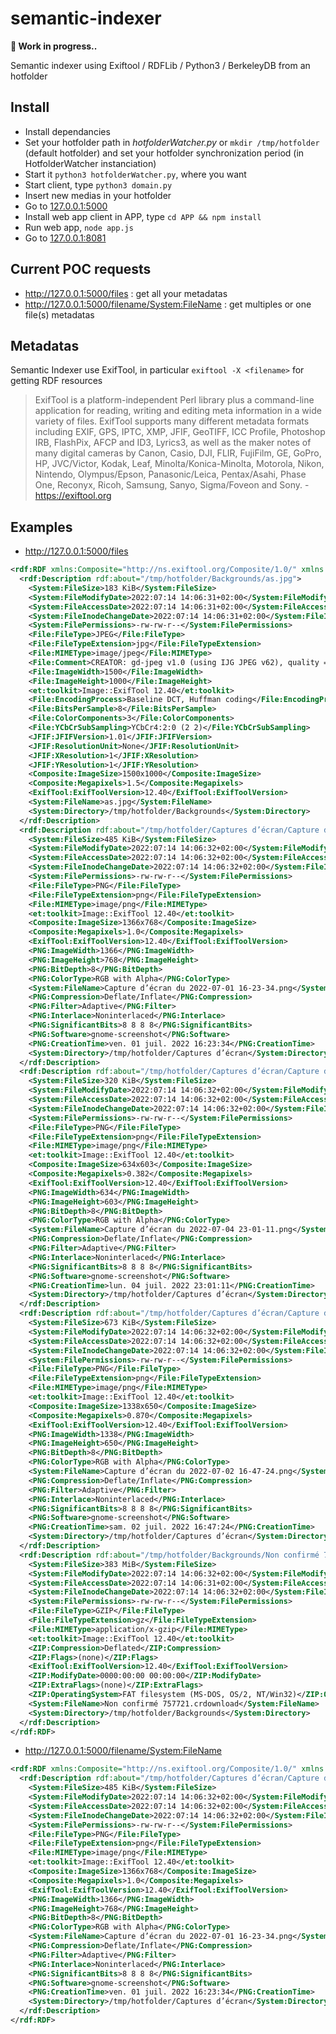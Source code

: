 # semantic-indexer

**🚧 Work in progress..**

Semantic indexer using Exiftool / RDFLib / Python3 / BerkeleyDB from an hotfolder

## Install

- Install dependancies
- Set your hotfolder path in _hotfolderWatcher.py_ or `mkdir /tmp/hotfolder` (default hotfolder) and set your hotfolder synchronization period (in HotfolderWatcher instanciation)
- Start it `python3 hotfolderWatcher.py`, where you want
- Start client, type `python3 domain.py`
- Insert new medias in your hotfolder
- Go to [127.0.0.1:5000](http://127.0.0.1:5000/)
- Install web app client in APP, type `cd APP && npm install`
- Run web app, `node app.js`
- Go to [127.0.0.1:8081](http://127.0.0.1:8081/)

## Current POC requests

- http://127.0.0.1:5000/files : get all your metadatas
- http://127.0.0.1:5000/filename/<System:FileName> : get multiples or one file(s) metadatas

## Metadatas

Semantic Indexer use ExifTool, in particular `exiftool -X <filename>` for getting RDF resources

> ExifTool is a platform-independent Perl library plus a command-line application for reading, writing and editing meta information in a wide variety of files. ExifTool supports many different metadata formats including EXIF, GPS, IPTC, XMP, JFIF, GeoTIFF, ICC Profile, Photoshop IRB, FlashPix, AFCP and ID3, Lyrics3, as well as the maker notes of many digital cameras by Canon, Casio, DJI, FLIR, FujiFilm, GE, GoPro, HP, JVC/Victor, Kodak, Leaf, Minolta/Konica-Minolta, Motorola, Nikon, Nintendo, Olympus/Epson, Panasonic/Leica, Pentax/Asahi, Phase One, Reconyx, Ricoh, Samsung, Sanyo, Sigma/Foveon and Sony. - https://exiftool.org

## Examples

- http://127.0.0.1:5000/files

```xml
<rdf:RDF xmlns:Composite="http://ns.exiftool.org/Composite/1.0/" xmlns:ExifTool="http://ns.exiftool.org/ExifTool/1.0/" xmlns:File="http://ns.exiftool.org/File/1.0/" xmlns:JFIF="http://ns.exiftool.org/JFIF/JFIF/1.0/" xmlns:PNG="http://ns.exiftool.org/PNG/PNG/1.0/" xmlns:System="http://ns.exiftool.org/File/System/1.0/" xmlns:ZIP="http://ns.exiftool.org/ZIP/ZIP/1.0/" xmlns:et="http://ns.exiftool.org/1.0/" xmlns:rdf="http://www.w3.org/1999/02/22-rdf-syntax-ns#">
  <rdf:Description rdf:about="/tmp/hotfolder/Backgrounds/as.jpg">
    <System:FileSize>183 KiB</System:FileSize>
    <System:FileModifyDate>2022:07:14 14:06:31+02:00</System:FileModifyDate>
    <System:FileAccessDate>2022:07:14 14:06:31+02:00</System:FileAccessDate>
    <System:FileInodeChangeDate>2022:07:14 14:06:31+02:00</System:FileInodeChangeDate>
    <System:FilePermissions>-rw-rw-r--</System:FilePermissions>
    <File:FileType>JPEG</File:FileType>
    <File:FileTypeExtension>jpg</File:FileTypeExtension>
    <File:MIMEType>image/jpeg</File:MIMEType>
    <File:Comment>CREATOR: gd-jpeg v1.0 (using IJG JPEG v62), quality = 75 </File:Comment>
    <File:ImageWidth>1500</File:ImageWidth>
    <File:ImageHeight>1000</File:ImageHeight>
    <et:toolkit>Image::ExifTool 12.40</et:toolkit>
    <File:EncodingProcess>Baseline DCT, Huffman coding</File:EncodingProcess>
    <File:BitsPerSample>8</File:BitsPerSample>
    <File:ColorComponents>3</File:ColorComponents>
    <File:YCbCrSubSampling>YCbCr4:2:0 (2 2)</File:YCbCrSubSampling>
    <JFIF:JFIFVersion>1.01</JFIF:JFIFVersion>
    <JFIF:ResolutionUnit>None</JFIF:ResolutionUnit>
    <JFIF:XResolution>1</JFIF:XResolution>
    <JFIF:YResolution>1</JFIF:YResolution>
    <Composite:ImageSize>1500x1000</Composite:ImageSize>
    <Composite:Megapixels>1.5</Composite:Megapixels>
    <ExifTool:ExifToolVersion>12.40</ExifTool:ExifToolVersion>
    <System:FileName>as.jpg</System:FileName>
    <System:Directory>/tmp/hotfolder/Backgrounds</System:Directory>
  </rdf:Description>
  <rdf:Description rdf:about="/tmp/hotfolder/Captures d’écran/Capture d’écran du 2022-07-01 16-23-34.png">
    <System:FileSize>485 KiB</System:FileSize>
    <System:FileModifyDate>2022:07:14 14:06:32+02:00</System:FileModifyDate>
    <System:FileAccessDate>2022:07:14 14:06:32+02:00</System:FileAccessDate>
    <System:FileInodeChangeDate>2022:07:14 14:06:32+02:00</System:FileInodeChangeDate>
    <System:FilePermissions>-rw-rw-r--</System:FilePermissions>
    <File:FileType>PNG</File:FileType>
    <File:FileTypeExtension>png</File:FileTypeExtension>
    <File:MIMEType>image/png</File:MIMEType>
    <et:toolkit>Image::ExifTool 12.40</et:toolkit>
    <Composite:ImageSize>1366x768</Composite:ImageSize>
    <Composite:Megapixels>1.0</Composite:Megapixels>
    <ExifTool:ExifToolVersion>12.40</ExifTool:ExifToolVersion>
    <PNG:ImageWidth>1366</PNG:ImageWidth>
    <PNG:ImageHeight>768</PNG:ImageHeight>
    <PNG:BitDepth>8</PNG:BitDepth>
    <PNG:ColorType>RGB with Alpha</PNG:ColorType>
    <System:FileName>Capture d’écran du 2022-07-01 16-23-34.png</System:FileName>
    <PNG:Compression>Deflate/Inflate</PNG:Compression>
    <PNG:Filter>Adaptive</PNG:Filter>
    <PNG:Interlace>Noninterlaced</PNG:Interlace>
    <PNG:SignificantBits>8 8 8 8</PNG:SignificantBits>
    <PNG:Software>gnome-screenshot</PNG:Software>
    <PNG:CreationTime>ven. 01 juil. 2022 16:23:34</PNG:CreationTime>
    <System:Directory>/tmp/hotfolder/Captures d’écran</System:Directory>
  </rdf:Description>
  <rdf:Description rdf:about="/tmp/hotfolder/Captures d’écran/Capture d’écran du 2022-07-04 23-01-11.png">
    <System:FileSize>320 KiB</System:FileSize>
    <System:FileModifyDate>2022:07:14 14:06:32+02:00</System:FileModifyDate>
    <System:FileAccessDate>2022:07:14 14:06:32+02:00</System:FileAccessDate>
    <System:FileInodeChangeDate>2022:07:14 14:06:32+02:00</System:FileInodeChangeDate>
    <System:FilePermissions>-rw-rw-r--</System:FilePermissions>
    <File:FileType>PNG</File:FileType>
    <File:FileTypeExtension>png</File:FileTypeExtension>
    <File:MIMEType>image/png</File:MIMEType>
    <et:toolkit>Image::ExifTool 12.40</et:toolkit>
    <Composite:ImageSize>634x603</Composite:ImageSize>
    <Composite:Megapixels>0.382</Composite:Megapixels>
    <ExifTool:ExifToolVersion>12.40</ExifTool:ExifToolVersion>
    <PNG:ImageWidth>634</PNG:ImageWidth>
    <PNG:ImageHeight>603</PNG:ImageHeight>
    <PNG:BitDepth>8</PNG:BitDepth>
    <PNG:ColorType>RGB with Alpha</PNG:ColorType>
    <System:FileName>Capture d’écran du 2022-07-04 23-01-11.png</System:FileName>
    <PNG:Compression>Deflate/Inflate</PNG:Compression>
    <PNG:Filter>Adaptive</PNG:Filter>
    <PNG:Interlace>Noninterlaced</PNG:Interlace>
    <PNG:SignificantBits>8 8 8 8</PNG:SignificantBits>
    <PNG:Software>gnome-screenshot</PNG:Software>
    <PNG:CreationTime>lun. 04 juil. 2022 23:01:11</PNG:CreationTime>
    <System:Directory>/tmp/hotfolder/Captures d’écran</System:Directory>
  </rdf:Description>
  <rdf:Description rdf:about="/tmp/hotfolder/Captures d’écran/Capture d’écran du 2022-07-02 16-47-24.png">
    <System:FileSize>673 KiB</System:FileSize>
    <System:FileModifyDate>2022:07:14 14:06:32+02:00</System:FileModifyDate>
    <System:FileAccessDate>2022:07:14 14:06:32+02:00</System:FileAccessDate>
    <System:FileInodeChangeDate>2022:07:14 14:06:32+02:00</System:FileInodeChangeDate>
    <System:FilePermissions>-rw-rw-r--</System:FilePermissions>
    <File:FileType>PNG</File:FileType>
    <File:FileTypeExtension>png</File:FileTypeExtension>
    <File:MIMEType>image/png</File:MIMEType>
    <et:toolkit>Image::ExifTool 12.40</et:toolkit>
    <Composite:ImageSize>1338x650</Composite:ImageSize>
    <Composite:Megapixels>0.870</Composite:Megapixels>
    <ExifTool:ExifToolVersion>12.40</ExifTool:ExifToolVersion>
    <PNG:ImageWidth>1338</PNG:ImageWidth>
    <PNG:ImageHeight>650</PNG:ImageHeight>
    <PNG:BitDepth>8</PNG:BitDepth>
    <PNG:ColorType>RGB with Alpha</PNG:ColorType>
    <System:FileName>Capture d’écran du 2022-07-02 16-47-24.png</System:FileName>
    <PNG:Compression>Deflate/Inflate</PNG:Compression>
    <PNG:Filter>Adaptive</PNG:Filter>
    <PNG:Interlace>Noninterlaced</PNG:Interlace>
    <PNG:SignificantBits>8 8 8 8</PNG:SignificantBits>
    <PNG:Software>gnome-screenshot</PNG:Software>
    <PNG:CreationTime>sam. 02 juil. 2022 16:47:24</PNG:CreationTime>
    <System:Directory>/tmp/hotfolder/Captures d’écran</System:Directory>
  </rdf:Description>
  <rdf:Description rdf:about="/tmp/hotfolder/Backgrounds/Non confirmé 757721.crdownload">
    <System:FileSize>383 MiB</System:FileSize>
    <System:FileModifyDate>2022:07:14 14:06:32+02:00</System:FileModifyDate>
    <System:FileAccessDate>2022:07:14 14:06:31+02:00</System:FileAccessDate>
    <System:FileInodeChangeDate>2022:07:14 14:06:32+02:00</System:FileInodeChangeDate>
    <System:FilePermissions>-rw-rw-r--</System:FilePermissions>
    <File:FileType>GZIP</File:FileType>
    <File:FileTypeExtension>gz</File:FileTypeExtension>
    <File:MIMEType>application/x-gzip</File:MIMEType>
    <et:toolkit>Image::ExifTool 12.40</et:toolkit>
    <ZIP:Compression>Deflated</ZIP:Compression>
    <ZIP:Flags>(none)</ZIP:Flags>
    <ExifTool:ExifToolVersion>12.40</ExifTool:ExifToolVersion>
    <ZIP:ModifyDate>0000:00:00 00:00:00</ZIP:ModifyDate>
    <ZIP:ExtraFlags>(none)</ZIP:ExtraFlags>
    <ZIP:OperatingSystem>FAT filesystem (MS-DOS, OS/2, NT/Win32)</ZIP:OperatingSystem>
    <System:FileName>Non confirmé 757721.crdownload</System:FileName>
    <System:Directory>/tmp/hotfolder/Backgrounds</System:Directory>
  </rdf:Description>
</rdf:RDF>
```

- http://127.0.0.1:5000/filename/<System:FileName>

```xml
<rdf:RDF xmlns:Composite="http://ns.exiftool.org/Composite/1.0/" xmlns:ExifTool="http://ns.exiftool.org/ExifTool/1.0/" xmlns:File="http://ns.exiftool.org/File/1.0/" xmlns:PNG="http://ns.exiftool.org/PNG/PNG/1.0/" xmlns:System="http://ns.exiftool.org/File/System/1.0/" xmlns:et="http://ns.exiftool.org/1.0/" xmlns:rdf="http://www.w3.org/1999/02/22-rdf-syntax-ns#">
  <rdf:Description rdf:about="/tmp/hotfolder/Captures d’écran/Capture d’écran du 2022-07-01 16-23-34.png">
    <System:FileSize>485 KiB</System:FileSize>
    <System:FileModifyDate>2022:07:14 14:06:32+02:00</System:FileModifyDate>
    <System:FileAccessDate>2022:07:14 14:06:32+02:00</System:FileAccessDate>
    <System:FileInodeChangeDate>2022:07:14 14:06:32+02:00</System:FileInodeChangeDate>
    <System:FilePermissions>-rw-rw-r--</System:FilePermissions>
    <File:FileType>PNG</File:FileType>
    <File:FileTypeExtension>png</File:FileTypeExtension>
    <File:MIMEType>image/png</File:MIMEType>
    <et:toolkit>Image::ExifTool 12.40</et:toolkit>
    <Composite:ImageSize>1366x768</Composite:ImageSize>
    <Composite:Megapixels>1.0</Composite:Megapixels>
    <ExifTool:ExifToolVersion>12.40</ExifTool:ExifToolVersion>
    <PNG:ImageWidth>1366</PNG:ImageWidth>
    <PNG:ImageHeight>768</PNG:ImageHeight>
    <PNG:BitDepth>8</PNG:BitDepth>
    <PNG:ColorType>RGB with Alpha</PNG:ColorType>
    <System:FileName>Capture d’écran du 2022-07-01 16-23-34.png</System:FileName>
    <PNG:Compression>Deflate/Inflate</PNG:Compression>
    <PNG:Filter>Adaptive</PNG:Filter>
    <PNG:Interlace>Noninterlaced</PNG:Interlace>
    <PNG:SignificantBits>8 8 8 8</PNG:SignificantBits>
    <PNG:Software>gnome-screenshot</PNG:Software>
    <PNG:CreationTime>ven. 01 juil. 2022 16:23:34</PNG:CreationTime>
    <System:Directory>/tmp/hotfolder/Captures d’écran</System:Directory>
  </rdf:Description>
</rdf:RDF>
```
